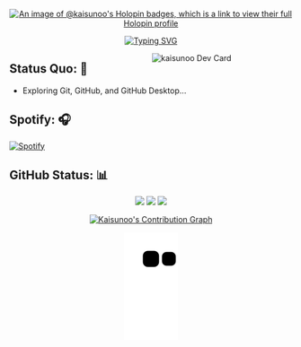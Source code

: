<div align="center">

  [![An image of @kaisunoo's Holopin badges, which is a link to view their full Holopin profile](https://holopin.me/kaisunoo)](https://holopin.io/@kaisunoo)   
  
  [![Typing SVG](https://readme-typing-svg.herokuapp.com?size=35&font=Fira+Code&pause=500&color=5acbe9&center=true&width=1000&lines=Hi!+I'm+Kaisunoo;Filipino;Info+Tech+Student;Open+Source+Explorer;EXO-L)](https://git.io/typing-svg) 
  <!--Typing SVG from: https://github.com/DenverCoder1/readme-typing-svg-->
</div>
<a href="https://app.daily.dev/Kaisunoo">
  <img width="250" align="right" src="https://github.com/kaisunoo/kaisunoo/blob/main/devcard.svg" alt="kaisunoo Dev Card"/> 
</a> 

## Status Quo: 💭
- Exploring Git, GitHub, and GitHub Desktop...
<!-- Currently learning Python and Ruby.
- In a collaborative work on <strong>Pasan</strong>, an Ecommerce Website🖥️(for educational purpose only).
- Working on <strong>Hora</strong>, an Ecommerce App📱(for educational purpose only).-->
## Spotify: 🎧

[![Spotify](https://readme-spotify-8eum3vngy-kaisunoo.vercel.app/api/spotify?background_color=0d1117&border_color=0d1117)](https://open.spotify.com/user/31vpoyorixyvea63cc65e7yrvtpm)
<!--Spotify readme from: https://github.com/novatorem/novatorem-->
    
## GitHub Status: 📊
<div align="center">  

  <img src="https://github-readme-stats-git-masterrstaa-rickstaa.vercel.app/api?hide_border=true&title_color=5acbe9&icon_color=5acbe9&text_color=ffffff&bg_color=0d1117&show_icons=true&count_private=true&username=kaisunoo&ring_color=5acbe9">
  
   <img src="https://github-readme-stats.vercel.app/api/top-langs/?username=kaisunoo&layout=compact&hide_border=true&title_color=5acbe9&icon_color=5acbe9&text_color=ffffff&bg_color=0d1117&show_icons=true&count_private=true">

 <img src="https://streak-stats.demolab.com?user=kaisunoo&hide_border=true&background=EBEBEB00&stroke=5acbe9&ring=5acbe9&fire=EBEBEB&currStreakNum=EBEBEB&currStreakLabel=EBEBEB&sideLabels=EBEBEB&sideNums=5acbe9">

  <a href="https://github.com/kaisunoo/kaisunoo"><img alt="Kaisunoo's Contribution Graph" src="https://github-readme-activity-graph.vercel.app/graph/?username=kaisunoo&bg_color=RRGGBBAA&title_color=5acbe9&color=5acbe9&line=5acbe9&point=DEDEDE&hide_border=true&custom_title=Contribution⠀Graph" /></a>

  ![Snake animation](https://github.com/kaisunoo/kaisunoo/blob/output/github-contribution-grid-snake-dark.svg)
  <!--Snake animation from: https://github.com/Platane/snk-->
</div>
